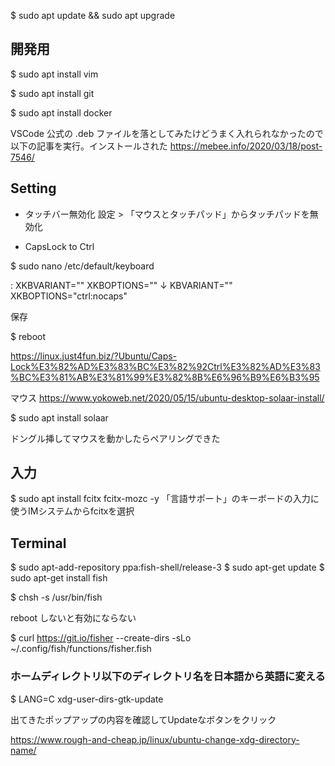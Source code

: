 $ sudo apt update && sudo apt upgrade


## 開発用
$ sudo apt install vim

$ sudo apt install git


$ sudo apt install docker


VSCode
公式の .deb ファイルを落としてみたけどうまく入れられなかったので以下の記事を実行。インストールされた
https://mebee.info/2020/03/18/post-7546/


## Setting

* タッチバー無効化
設定 > 「マウスとタッチパッド」からタッチパッドを無効化

* CapsLock to Ctrl

$ sudo nano /etc/default/keyboard

:
XKBVARIANT=""
XKBOPTIONS=""
↓
KBVARIANT=""
XKBOPTIONS="ctrl:nocaps"

保存

$ reboot

https://linux.just4fun.biz/?Ubuntu/Caps-Lock%E3%82%AD%E3%83%BC%E3%82%92Ctrl%E3%82%AD%E3%83%BC%E3%81%AB%E3%81%99%E3%82%8B%E6%96%B9%E6%B3%95


マウス
https://www.yokoweb.net/2020/05/15/ubuntu-desktop-solaar-install/

$ sudo apt install solaar

ドングル挿してマウスを動かしたらペアリングできた


## 入力

$ sudo apt install fcitx fcitx-mozc -y
「言語サポート」のキーボードの入力に使うIMシステムからfcitxを選択

## Terminal

$ sudo apt-add-repository ppa:fish-shell/release-3
$ sudo apt-get update
$ sudo apt-get install fish

$ chsh -s /usr/bin/fish 

reboot しないと有効にならない

$ curl https://git.io/fisher --create-dirs -sLo ~/.config/fish/functions/fisher.fish


### ホームディレクトリ以下のディレクトリ名を日本語から英語に変える

$ LANG=C xdg-user-dirs-gtk-update

出てきたポップアップの内容を確認してUpdateなボタンをクリック

https://www.rough-and-cheap.jp/linux/ubuntu-change-xdg-directory-name/
